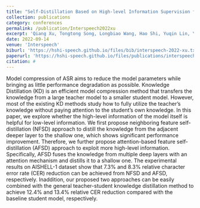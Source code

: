 ```yaml
---
title: "Self-Distillation Based on High-level Information Supervision for Compressing End-to-End ASR Model"
collection: publications
category: conferences
permalink: /publication/Interspeech2022xu
excerpt: 'Qiang Xu, Tongtong Song, Longbiao Wang, Hao Shi, Yuqin Lin, Yongjie Lv, Meng Ge, Qiang Yu, and Jianwu Dang'
date: 2022-09-14
venue: 'Interspeech'
biburl: 'https://hshi-speech.github.io/files/bib/interspeech-2022-xu.txt'
paperurl: 'https://hshi-speech.github.io/files/publications/interspeech-2022-xu.pdf'
citation: #
---
```


Model compression of ASR aims to reduce the model parameters while bringing as little performance degradation as possible. Knowledge Distillation (KD) is an efficient model compression method that transfers the knowledge from a large teacher model to a smaller student model. However, most of the existing KD methods study how to fully utilize the teacher’s knowledge without paying attention to the student’s own knowledge. In this paper, we explore whether the high-level information of the model itself is helpful for low-level information. We first propose neighboring feature self-distillation (NFSD) approach to distill the knowledge from the adjacent deeper layer to the shallow one, which shows significant performance improvement. Therefore, we further propose attention-based feature self-distillation (AFSD) approach to exploit more high-level information. Specifically, AFSD fuses the knowledge from multiple deep layers with an attention mechanism and distills it to a shallow one. The experimental results on AISHELL-1 dataset show that 7.3% and 8.3% relative character error rate (CER) reduction can be achieved from NFSD and AFSD, respectively. Inaddition, our proposed two approaches can be easily combined with the general teacher-student knowledge distillation method to achieve 12.4% and 13.4% relative CER reduction compared with the baseline student model, respectively.
